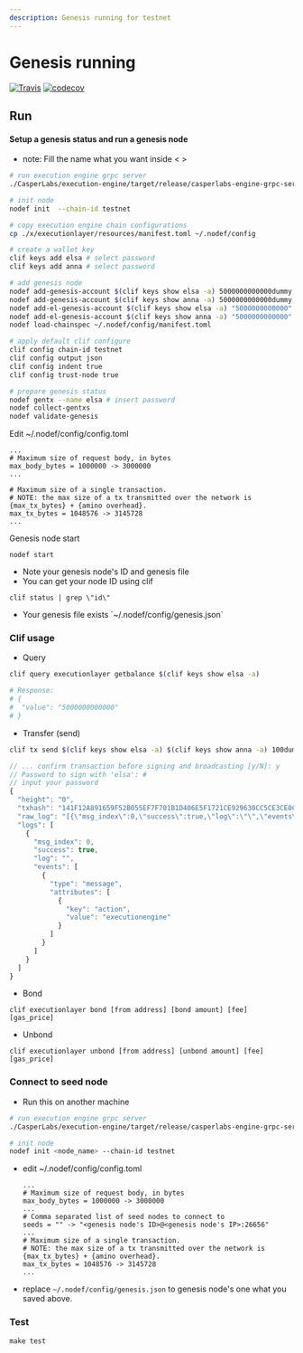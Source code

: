 ```yaml
---
description: Genesis running for testnet
---
```


# Genesis running

[![Travis](https://travis-ci.com/hdac-io/friday.svg?token=bhU3g7FdixBp5h3M2its&branch=master)](https://travis-ci.com/hdac-io/friday/branches) [![codecov](https://codecov.io/gh/hdac-io/friday/branch/master/graph/badge.svg?token=hQEgzmULjh)](https://codecov.io/gh/hdac-io/friday)

## Run

#### Setup a genesis status and run a genesis node

* note: Fill the name what you want inside &lt; &gt;

```bash
# run execution engine grpc server
./CasperLabs/execution-engine/target/release/casperlabs-engine-grpc-server $HOME/.casperlabs/.casper-node.sock

# init node
nodef init  --chain-id testnet

# copy execution engine chain configurations
cp ./x/executionlayer/resources/manifest.toml ~/.nodef/config

# create a wallet key
clif keys add elsa # select password
clif keys add anna # select password

# add genesis node
nodef add-genesis-account $(clif keys show elsa -a) 5000000000000dummy,100000000stake
nodef add-genesis-account $(clif keys show anna -a) 5000000000000dummy,100000000stake
nodef add-el-genesis-account $(clif keys show elsa -a) "5000000000000" "100000000"
nodef add-el-genesis-account $(clif keys show anna -a) "5000000000000" "100000000"
nodef load-chainspec ~/.nodef/config/manifest.toml

# apply default clif configure
clif config chain-id testnet
clif config output json
clif config indent true
clif config trust-node true

# prepare genesis status
nodef gentx --name elsa # insert password
nodef collect-gentxs
nodef validate-genesis
```

Edit ~/.nodef/config/config.toml

```text
...
# Maximum size of request body, in bytes
max_body_bytes = 1000000 -> 3000000
...

# Maximum size of a single transaction.
# NOTE: the max size of a tx transmitted over the network is {max_tx_bytes} + {amino overhead}.
max_tx_bytes = 1048576 -> 3145728
...
```

Genesis node start

```text
nodef start
```

* Note your genesis node's ID and genesis file
* You can get your node ID using clif

```text
clif status | grep \"id\"
```

* Your genesis file exists \`~/.nodef/config/genesis.json\`

### Clif usage

* Query

```bash
clif query executionlayer getbalance $(clif keys show elsa -a)

# Response:
# {
#  "value": "5000000000000"
# }
```

* Transfer \(send\)

```bash
clif tx send $(clif keys show elsa -a) $(clif keys show anna -a) 100dummy 100000000 20000000
```

```javascript
// ... confirm transaction before signing and broadcasting [y/N]: y
// Password to sign with 'elsa': # 
// input your password 
{
  "height": "0",
  "txhash": "141F12A891659F52B055EF7F701B1D406E5F1721CE929630CC5CE3CE0C4C8718",
  "raw_log": "[{\"msg_index\":0,\"success\":true,\"log\":\"\",\"events\":[{\"type\":\"message\",\"attributes\":[{\"key\":\"action\",\"value\":\"executionengine\"}]}]}]",
  "logs": [
    {
      "msg_index": 0,
      "success": true,
      "log": "",
      "events": [
        {
          "type": "message",
          "attributes": [
            {
              "key": "action",
              "value": "executionengine"
            } 
          ] 
        } 
      ]
    }
  ]
}
```

* Bond

```text
clif executionlayer bond [from address] [bond amount] [fee] [gas_price]
```

* Unbond

```text
clif executionlayer unbond [from address] [unbond amount] [fee] [gas_price]
```

### Connect to seed node

* Run this on another machine

```bash
# run execution engine grpc server
./CasperLabs/execution-engine/target/release/casperlabs-engine-grpc-server $HOME/.casperlabs/.casper-node.sock

# init node
nodef init <node_name> --chain-id testnet
```

* edit ~/.nodef/config/config.toml

  ```text
  ...
  # Maximum size of request body, in bytes
  max_body_bytes = 1000000 -> 3000000
  ...
  # Comma separated list of seed nodes to connect to
  seeds = "" -> "<genesis node's ID>@<genesis node's IP>:26656"
  ...
  # Maximum size of a single transaction.
  # NOTE: the max size of a tx transmitted over the network is {max_tx_bytes} + {amino overhead}.
  max_tx_bytes = 1048576 -> 3145728
  ...
  ```

* replace `~/.nodef/config/genesis.json` to genesis node's one what you saved above.

### Test

```text
make test
```

